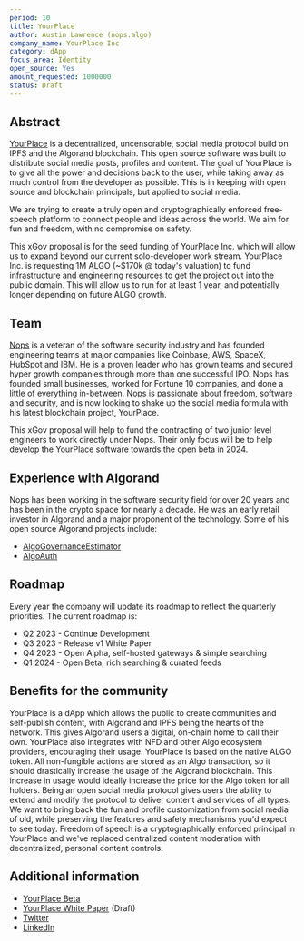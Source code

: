 ```yaml
---
period: 10
title: YourPlace
author: Austin Lawrence (nops.algo)
company_name: YourPlace Inc
category: dApp
focus_area: Identity
open_source: Yes
amount_requested: 1000000
status: Draft
---
```


## Abstract
[YourPlace](https://yourplace.network) is a decentralized, uncensorable, social media protocol build on IPFS and the Algorand blockchain. This open source software was built to distribute social media posts, profiles and content.
The goal of YourPlace is to give all the power and decisions back to the user, while taking away as much control from the developer as possible. This is in keeping with open source and blockchain principals, but applied to social media.

We are trying to create a truly open and cryptographically enforced free-speech platform to connect people and ideas across the world. We aim for fun and freedom, with no compromise on safety.

This xGov proposal is for the seed funding of YourPlace Inc. which will allow us to expand beyond our current solo-developer work stream.
YourPlace Inc. is requesting 1M ALGO (~$170k @ today's valuation) to fund infrastructure and engineering resources to get the project out into the public domain. This will allow us to run for at least 1 year, and potentially longer depending on future ALGO growth.

## Team
[Nops](https://www.linkedin.com/in/0x9090) is a veteran of the software security industry and has founded engineering teams at major companies like Coinbase, AWS, SpaceX, HubSpot and IBM.
He is a proven leader who has grown teams and secured hyper growth companies through more than one successful IPO. Nops has founded small businesses, worked for Fortune 10 companies, and done a little of everything in-between.
Nops is passionate about freedom, software and security, and is now looking to shake up the social media formula with his latest blockchain project, YourPlace.

This xGov proposal will help to fund the contracting of two junior level engineers to work directly under Nops. Their only focus will be to help develop the YourPlace software towards the open beta in 2024.

## Experience with Algorand
Nops has been working in the software security field for over 20 years and has been in the crypto space for nearly a decade. He was an early retail investor in Algorand and a major proponent of the technology.
Some of his open source Algorand projects include:
* [AlgoGovernanceEstimator](https://github.com/0x9090/AlgoGovernanceEstimator)
* [AlgoAuth](https://github.com/NullableLabs/AlgoAuth)

## Roadmap
Every year the company will update its roadmap to reflect the quarterly priorities. The current roadmap is:
* Q2 2023 - Continue Development
* Q3 2023 - Release v1 White Paper
* Q4 2023 - Open Alpha, self-hosted gateways & simple searching
* Q1 2024 - Open Beta, rich searching & curated feeds

## Benefits for the community
YourPlace is a dApp which allows the public to create communities and self-publish content, with Algorand and IPFS being the hearts of the network. This gives Algorand users a digital, on-chain home to call their own. YourPlace also integrates with NFD and other Algo ecosystem providers, encouraging their usage.
YourPlace is based on the native ALGO token. All non-fungible actions are stored as an Algo transaction, so it should drastically increase the usage of the Algorand blockchain. This increase in usage would ideally increase the price for the Algo token for all holders.
Being an open social media protocol gives users the ability to extend and modify the protocol to deliver content and services of all types. We want to bring back the fun and profile customization from social media of old, while preserving the features and safety mechanisms you'd expect to see today.
Freedom of speech is a cryptographically enforced principal in YourPlace and we've replaced centralized content moderation with decentralized, personal content controls.

## Additional information
* [YourPlace Beta](https://beta.yourplace.network)
* [YourPlace White Paper](https://whitepaper.yourplace.network) (Draft)
* [Twitter](https://twitter.com/YourPlace_Inc)
* [LinkedIn](https://www.linkedin.com/company/yourplace-network/)